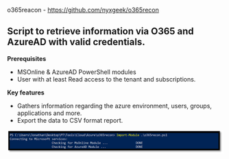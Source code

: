o365reacon - https://github.com/nyxgeek/o365recon
## Script to retrieve information via O365 and AzureAD with valid credentials.


**Prerequisites** 
*	MSOnline & AzureAD PowerShell modules
*	User with at least Read access to the tenant and subscriptions.


**Key features**
*	Gathers information regarding the azure environment, users, groups, applications and more.
*	Export the data to CSV format report.

![Import Module](https://github.com/JonathanScheinert/Cloud_PT_Tools/blob/main/Azure/Screenshots/o365reacon_1.png)
